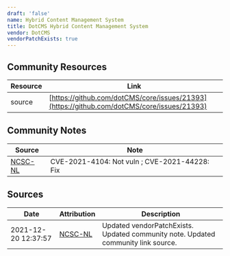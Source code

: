 ```yaml
---
draft: 'false'
name: Hybrid Content Management System
title: DotCMS Hybrid Content Management System
vendor: DotCMS
vendorPatchExists: true
---
```



## Community Resources
| Resource | Link |
| --- | --- |
| source | [https://github.com/dotCMS/core/issues/21393](https://github.com/dotCMS/core/issues/21393) |

## Community Notes
| Source | Note |
| --- | --- |
| [NCSC-NL](https://github.com/NCSC-NL/log4shell/blob/main/software/README.md) | CVE-2021-4104: Not vuln ; CVE-2021-44228: Fix </ul> |

## Sources
| Date | Attribution | Description |
| --- | --- | --- |
| 2021-12-20 12:37:57 | [NCSC-NL](https://github.com/NCSC-NL/log4shell/blob/main/software/README.md) | Updated vendorPatchExists. Updated community note. Updated community link source.  |
